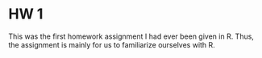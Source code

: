 # HW 1
This was the first homework assignment I had ever been given in R. Thus, the assignment is mainly for us to familiarize ourselves with R.
